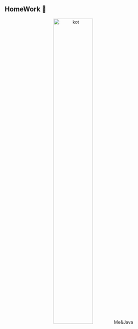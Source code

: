 ## HomeWork  📝 
<div style="text-align: center;"><img src="https://encrypted-tbn3.gstatic.com/images?q=tbn:ANd9GcSCins78LX4SRYSnPUxL6JQ9y7NI3JqUdUUf24FpGFfZvV8Veh5" width="50%"   alt="kot"<figcaption>
    Me&Java
   </figcaption>
</div>

